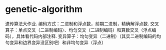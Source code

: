 # genetic-algorithm
遗传算法大作业.
编码方式：二进制和浮点数，前期二进制，精确解浮点数.
交叉算子：单点交叉（二进制编码）、均匀交叉（二进制编码）和算数交叉（浮点编码），具体看代码内部注释.
变异算子：均匀变异（二进制）（其实二进制编码的均匀变异和边界变异没区别吧）和非均匀变异（浮点）
